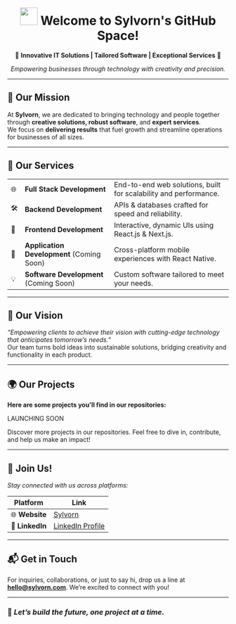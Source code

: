 <div align="center">

# <img src="https://media.giphy.com/media/hvRJCLFzcasrR4ia7z/giphy.gif" width="40px" height="40px"> **Welcome to Sylvorn's GitHub Space!**

</div>

<div align="center">

🚀 **Innovative IT Solutions | Tailored Software | Exceptional Services** 🚀

*Empowering businesses through technology with creativity and precision.*

</div>

---

## 🌟 **Our Mission**

At **Sylvorn**, we are dedicated to bringing technology and people together through **creative solutions, robust software**, and **expert services**.  
We focus on **delivering results** that fuel growth and streamline operations for businesses of all sizes.

---

## 💼 **Our Services**

<table>
  <tr>
    <td>🌐</td>
    <td><strong>Full Stack Development</strong></td>
    <td>End-to-end web solutions, built for scalability and performance.</td>
  </tr>
  <tr>
    <td>🛠️</td>
    <td><strong>Backend Development</strong></td>
    <td>APIs & databases crafted for speed and reliability.</td>
  </tr>
  <tr>
    <td>🎨</td>
    <td><strong>Frontend Development</strong></td>
    <td>Interactive, dynamic UIs using React.js & Next.js.</td>
  </tr>
  <tr>
    <td>📱</td>
    <td><strong>Application Development</strong> (Coming Soon)</td>
    <td>Cross-platform mobile experiences with React Native.</td>
  </tr>
  <tr>
    <td>💡</td>
    <td><strong>Software Development</strong> (Coming Soon)</td>
    <td>Custom software tailored to meet your needs.</td>
  </tr>
</table>

---

## 🧩 **Our Vision**

*“Empowering clients to achieve their vision with cutting-edge technology that anticipates tomorrow’s needs.”*  
Our team turns bold ideas into sustainable solutions, bridging creativity and functionality in each product.

---

## 🌍 **Our Projects**

**Here are some projects you'll find in our repositories:**

LAUNCHING SOON

Discover more projects in our repositories. Feel free to dive in, contribute, and help us make an impact!

---

## 🤝 **Join Us!**

*Stay connected with us across platforms:*

| Platform       | Link                            |
|----------------|---------------------------------|
| 🌐 **Website** | [Sylvorn](www.sylvorn.com)            |
| 💼 **LinkedIn**| [LinkedIn Profile](https://linkedin.com/company/sylvorn)           |

---

## 📬 **Get in Touch**

For inquiries, collaborations, or just to say hi, drop us a line at **hello@sylvorn.com**. We’re excited to connect with you!

---

### 🌟 *Let’s build the future, one project at a time.*
